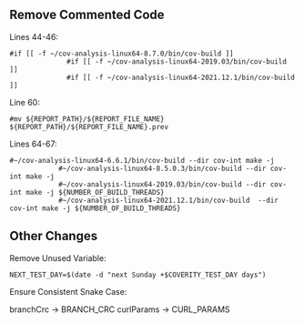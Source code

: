 ## Remove Commented Code

Lines 44-46:
```
#if [[ -f ~/cov-analysis-linux64-8.7.0/bin/cov-build ]]
              #if [[ -f ~/cov-analysis-linux64-2019.03/bin/cov-build ]]
              #if [[ -f ~/cov-analysis-linux64-2021.12.1/bin/cov-build ]]
```
              
Line 60:
```
#mv ${REPORT_PATH}/${REPORT_FILE_NAME} ${REPORT_PATH}/${REPORT_FILE_NAME}.prev
```

Lines 64-67:
```
#~/cov-analysis-linux64-6.6.1/bin/cov-build --dir cov-int make -j
            #~/cov-analysis-linux64-8.5.0.3/bin/cov-build --dir cov-int make -j
            #~/cov-analysis-linux64-2019.03/bin/cov-build --dir cov-int make -j ${NUMBER_OF_BUILD_THREADS}
            #~/cov-analysis-linux64-2021.12.1/bin/cov-build  --dir cov-int make -j ${NUMBER_OF_BUILD_THREADS}
```

## Other Changes

Remove Unused Variable:

```
NEXT_TEST_DAY=$(date -d "next Sunday +$COVERITY_TEST_DAY days")
```

Ensure Consistent Snake Case:

branchCrc -> BRANCH_CRC
curlParams -> CURL_PARAMS

